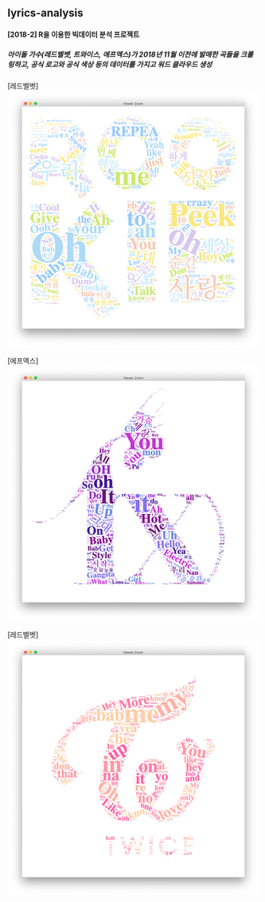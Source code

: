 ## lyrics-analysis

#### [2018-2] R을 이용한 빅데이터 분석 프로젝트
##### 아이돌 가수(레드벨벳, 트와이스, 에프엑스)가 2018년 11월 이전에 발매한 곡들을 크롤링하고, 공식 로고와 공식 색상 등의 데이터를 가지고 워드 클라우드 생성

[레드벨벳]
![rv output](/output/rv_output.png)

[에프엑스]
![fx output](/output/fx_output.png)

[레드벨벳]
![twice output](/output/twice_output.png)

